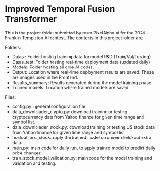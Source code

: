 # Improved Temporal Fusion Transformer
This is the project folder submitted by team PixelAlpha.ai for the 2024 Franklin Templeton AI contest.
The contents in this project folder are:

Folders:
- Datas : Folder hosting training data for model R&D (Train/Val/Testing)
- Datas_test: Folder hosting real-time deployment data (updated daily)
- Models: Folder hosting all core AI codes.
- Output: Location where real-time deployment results are saved. These are images used in the Frontend.
- Results_summary: Results generated during the model training phase.
- Trained models: Location where trained models are saved

Files:
- config.py : general configuration file
- data_downlolader_crypto.py: download training or testing cryptocurrency data from Yahoo finance for given time range and symbol list.
- data_downlolader_stock.py: download training or testing US stock data from Yahoo finance for given time range and symbol list.
- holdout_test_stock: apply the trained model on unseen held-out extra data.
- main.py: main code for daily run, to apply trained model to predict daily price changes.
- train_stock_model_validation.py: main code for the model training and validation and testing.
